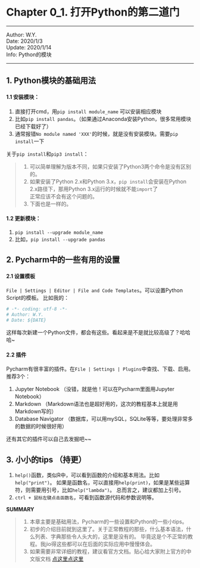 # Chapter 0_1. 打开Python的第二道门

---- 
Author: W.Y.  
Date: 2020/1/3  
Update: 2020/1/14  
Info: Python的模块

----


## 1. Python模块的基础用法
#### 1.1 安装模块：  
1. 直接打开cmd，用`pip install module_name` 可以安装相应模块  
2. 比如`pip install pandas`。（如果通过Anaconda安装Python，很多常用模块已经下载好了）  
3. 通常报错`No module named 'XXX'`的时候，就是没有安装模块。需要`pip install`一下


关于`pip install`和`pip3 install`：  
> 1. 可以简单理解为版本不同，如果只安装了Python3两个命令是没有区别的。  
> 2. 如果安装了Python 2.x和Python 3.x，`pip install`会安装在Python 2.x路径下，那用Python 3.x运行的时候就不能`import`了  
> 正常应该不会有这个问题的。  
> 3. 下面也是一样的。


#### 1.2 更新模块：  
1. `pip install --upgrade module_name`  
2. 比如，`pip install --upgrade pandas`  


## 2. Pycharm中的一些有用的设置
#### 2.1 设置模板
`File | Settings | Editor | File and Code Templates`。可以设置Python Script的模板。
比如我的：
```python
# -*- coding: utf-8 -*-
# Author: W.Y.
# Date: ${DATE}
```
这样每次新建一个Python文件，都会有这些。看起来是不是就比较高级了？哈哈哈~

#### 2.2 插件
Pycharm有很丰富的插件。在`File | Settings | Plugins`中查找、下载、启用。  
推荐3个：
1. Jupyter Notebook （没错，就是他！可以在Pycharm里面用Jupyter Notebook）
2. Markdown （Markdown语法也是超好用的，这次的教程基本上就是用Markdown写的）
3. Database Navigator （数据库，可以用mySQL，SQLite等等，要处理非常多的数据的时候很好用）

还有其它的插件可以自己去发掘吧~~



## 3. 小小的tips （持更）
1. `help()`函数，类似R中，可以看到函数的介绍和基本用法。比如`help("print")`。
如果是函数名，可以直接用`help(print)`，如果是某些运算符，则需要用引号，比如`help("lambda")`。
总而言之，建议都加上引号。
2. `ctrl + 鼠标左键点击函数名`，可看到函数源代码和参数说明等。  


**SUMMARY**
>1. 本章主要是基础用法，Pycharm的一些设置和Python的一些小tips。
>2. 初步的介绍目前就到这里了。关于正常教程的那些，什么基本语法，什么列表、字典那些令人头大的，这里是没有的。
>毕竟这是个不正常的教程。我jio得这些都可以在后面的实际应用中慢慢体会。
>3. 如果需要非常详细的教程，建议看官方文档。贴心给大家附上官方的中文版文档 [点这里点这里](https://docs.python.org/zh-cn/3/tutorial/index.html)